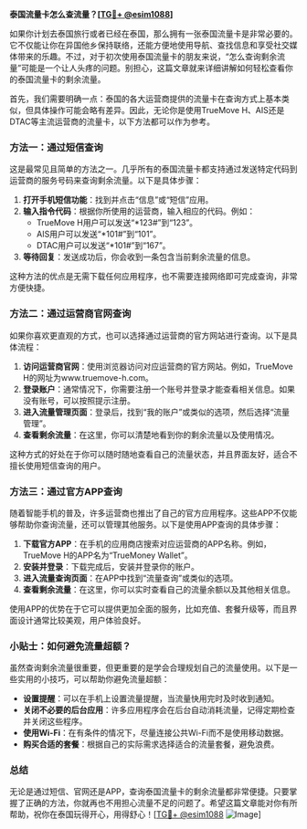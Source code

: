 **泰国流量卡怎么查流量？[[TG💪+ @esim1088](https://t.me/s/esim1088)]**

如果你计划去泰国旅行或者已经在泰国，那么拥有一张泰国流量卡是非常必要的。它不仅能让你在异国他乡保持联络，还能方便地使用导航、查找信息和享受社交媒体带来的乐趣。不过，对于初次使用泰国流量卡的朋友来说，“怎么查询剩余流量”可能是一个让人头疼的问题。别担心，这篇文章就来详细讲解如何轻松查看你的泰国流量卡的剩余流量。

首先，我们需要明确一点：泰国的各大运营商提供的流量卡在查询方式上基本类似，但具体操作可能会略有差异。因此，无论你是使用TrueMove H、AIS还是DTAC等主流运营商的流量卡，以下方法都可以作为参考。

### 方法一：通过短信查询

这是最常见且简单的方法之一。几乎所有的泰国流量卡都支持通过发送特定代码到运营商的服务号码来查询剩余流量。以下是具体步骤：

1. **打开手机短信功能**：找到并点击“信息”或“短信”应用。
2. **输入指令代码**：根据你所使用的运营商，输入相应的代码。例如：
   - TrueMove H用户可以发送“*123#”到“123”。
   - AIS用户可以发送“*101#”到“101”。
   - DTAC用户可以发送“*101#”到“167”。
3. **等待回复**：发送成功后，你会收到一条包含当前剩余流量的信息。

这种方法的优点是无需下载任何应用程序，也不需要连接网络即可完成查询，非常方便快捷。

### 方法二：通过运营商官网查询

如果你喜欢更直观的方式，也可以选择通过运营商的官方网站进行查询。以下是具体流程：

1. **访问运营商官网**：使用浏览器访问对应运营商的官方网站。例如，TrueMove H的网址为www.truemove-h.com。
2. **登录账户**：通常情况下，你需要注册一个账号并登录才能查看相关信息。如果没有账号，可以按照提示注册。
3. **进入流量管理页面**：登录后，找到“我的账户”或类似的选项，然后选择“流量管理”。
4. **查看剩余流量**：在这里，你可以清楚地看到你的剩余流量以及使用情况。

这种方式的好处在于你可以随时随地查看自己的流量状态，并且界面友好，适合不擅长使用短信查询的用户。

### 方法三：通过官方APP查询

随着智能手机的普及，许多运营商也推出了自己的官方应用程序。这些APP不仅能够帮助你查询流量，还可以管理其他服务。以下是使用APP查询的具体步骤：

1. **下载官方APP**：在手机的应用商店搜索对应运营商的APP名称。例如，TrueMove H的APP名为“TrueMoney Wallet”。
2. **安装并登录**：下载完成后，安装并登录你的账户。
3. **进入流量查询页面**：在APP中找到“流量查询”或类似的选项。
4. **查看剩余流量**：在这里，你可以实时查看自己的流量余额以及其他相关信息。

使用APP的优势在于它可以提供更加全面的服务，比如充值、套餐升级等，而且界面设计通常比较美观，用户体验良好。

### 小贴士：如何避免流量超额？

虽然查询剩余流量很重要，但更重要的是学会合理规划自己的流量使用。以下是一些实用的小技巧，可以帮助你避免流量超额：

- **设置提醒**：可以在手机上设置流量提醒，当流量快用完时及时收到通知。
- **关闭不必要的后台应用**：许多应用程序会在后台自动消耗流量，记得定期检查并关闭这些程序。
- **使用Wi-Fi**：在有条件的情况下，尽量连接公共Wi-Fi而不是使用移动数据。
- **购买合适的套餐**：根据自己的实际需求选择适合的流量套餐，避免浪费。

### 总结

无论是通过短信、官网还是APP，查询泰国流量卡的剩余流量都非常便捷。只要掌握了正确的方法，你就再也不用担心流量不足的问题了。希望这篇文章能对你有所帮助，祝你在泰国玩得开心，用得舒心！[[TG💪+ @esim1088](https://t.me/s/esim1088) ![Image](https://i.postimg.cc/4NQfJmqS/Snipaste-2025-05-13-00-14-12.png)]